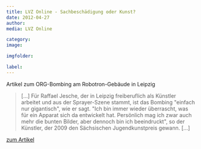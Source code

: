 ```yaml
---
title: LVZ Online - Sachbeschädigung oder Kunst?
date: 2012-04-27
author: 
media: LVZ Online

category: 
image: 

imgfolder:

label:
---
```


Artikel zum ORG-Bombing am Robotron-Gebäude in Leipzig

> [...] Für Raffael Jesche, der in Leipzig freiberuflich als Künstler arbeitet und aus der Sprayer-Szene stammt, ist das Bombing "einfach nur gigantisch", wie er sagt. "Ich bin immer wieder überrascht, was für ein Apparat sich da entwickelt hat. Persönlich mag ich zwar auch mehr die bunten Bilder, aber dennoch bin ich beeindruckt", so der Künstler, der 2009 den Sächsischen Jugendkunstpreis gewann. [...]

[zum Artikel](http://www.lvz.de/Leipzig/Lokales/Sachbeschaedigung-oder-Kunst-Uebergrosse-Graffiti-an-Leipzigs-Gebaeuden)